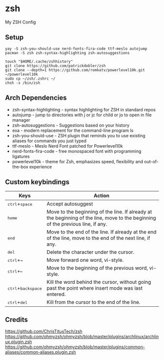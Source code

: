 # zsh
My ZSH Config

## Setup

```
yay -S zsh-you-should-use nerd-fonts-fira-code ttf-meslo autojump
pacman -S zsh zsh-syntax-highlighting zsh-autosuggestions

touch "$HOME/.cache/zshhistory"
git clone https://github.com/patrickdobler/zsh
git clone --depth=1 https://github.com/romkatv/powerlevel10k.git ~/powerlevel10k
sudo cp ~/zsh/.zshrc ~/
chsh -s /bin/zsh
```


## Arch Dependencies

- zsh-syntax-highlighting - syntax highlighting for ZSH in standard repos
- autojump - jump to directories with j or jc for child or jo to open in file manager
- zsh-autosuggestions - Suggestions based on your history
- exa - modern replacement for the command-line program ls
- zsh-you-should-use - ZSH plugin that reminds you to use existing aliases for commands you just typed
- ttf-meslo - Meslo Nerd Font patched for Powerlevel10k
- nerd-fonts-fira-code - free monospaced font with programming ligatures
- powerlevel10k - theme for Zsh, emphasizes speed, flexibility and out-of-the-box experience


## Custom keybindings

| Keys | Action |
| --- | --- |
| <kbd>ctrl</kbd>+<kbd>space</kbd> | Accept autosuggest |
| <kbd>home</kbd> | Move to the beginning of the line. If already at the beginning of the line, move to the beginning of the previous line, if any. |
| <kbd>end</kbd> | Move to the end of the line. If already at the end of the line, move to the end of the next line, if any. |
| <kbd>del</kbd> | Delete the character under the cursor. |
| <kbd>ctrl</kbd>+<kbd>→</kbd> | Move forward one word, vi-style. |
| <kbd>ctrl</kbd>+<kbd>←</kbd> | Move to the beginning of the previous word, vi-style. |
| <kbd>ctrl</kbd>+<kbd>backspace</kbd> | Kill the word behind the cursor, without going past the point where insert mode was last entered. |
| <kbd>ctrl</kbd>+<kbd>del</kbd> | Kill from the cursor to the end of the line. |


## Credits

https://github.com/ChrisTitusTech/zsh
https://github.com/ohmyzsh/ohmyzsh/blob/master/plugins/archlinux/archlinux.plugin.zsh
https://github.com/ohmyzsh/ohmyzsh/blob/master/plugins/common-aliases/common-aliases.plugin.zsh